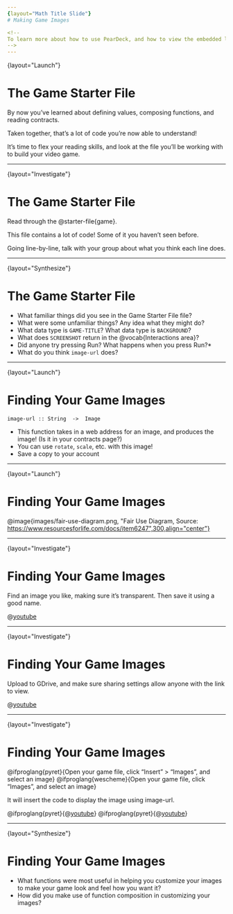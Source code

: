 ```yaml
---
{layout="Math Title Slide"}
# Making Game Images

<!--
To learn more about how to use PearDeck, and how to view the embedded links on these slides without going into present mode visit https://help.peardeck.com/en
-->
---
```

{layout="Launch"}
# The Game Starter File

By now you’ve learned about defining values, composing functions, and reading contracts. 

Taken together, that’s a lot of code you’re now able to understand! 

It’s time to flex your reading skills, and look at the file you’ll be working with to build your video game.


---
{layout="Investigate"}
# The Game Starter File

Read through the @starter-file{game}.

This file contains a lot of code! Some of it you haven’t seen before.

Going line-by-line, talk with your group about what you think each line does.


---
{layout="Synthesize"}
# The Game Starter File

- What familiar things did you see in the Game Starter File file?
- What were some unfamiliar things?  Any idea what they might do?
- What data type is `GAME-TITLE`?  What data type is `BACKGROUND`?
- What does `SCREENSHOT` return in the @vocab{Interactions area}?
- Did anyone try pressing Run?  What happens when you press Run?*
- What do you think `image-url` does?


<!--
- *What familiar things did you see in the Game Starter File file?*
- *What were some unfamiliar things?  Any idea what they might do?*
_Answers vary: new functions, comments, images_

- *What data type is `GAME-TITLE`?  What data type is `BACKGROUND`?*
_``GAME-TITLE`` is a String, `BACKGROUND` is an Image_

- *What does `SCREENSHOT` return in the @vocab{Interactions area}?*
_An image of the `BACKGROUND`, `PLAYER`, `TARGET`, and `DANGER` all together_

- *Did anyone try pressing "Run"?  What happens when you press "Run"?*
_Allow students to discuss what they see and what connections they see with the code_

- *What do you think `image-url` does?*
_Answers vary: It consumes a @vocab{String}, which is a URL (an image location on the Internet) and produces the @vocab{Image} inside our program_

-->

---
{layout="Launch"}
# Finding Your Game Images

`image-url :: String  ->  Image`

- This function takes in a web address for an image, and produces the image! (Is it in your contracts page?)
- You can use `rotate`, `scale`, etc. with this image!
- Save a copy to your account


---
{layout="Launch"}
# Finding Your Game Images

@image{images/fair-use-diagram.png, "Fair Use Diagram, Source:
https://www.resourcesforlife.com/docs/item6247",300,align="center"}


---
{layout="Investigate"}
# Finding Your Game Images

Find an image you like, making sure it’s transparent. Then save it using a good name.


@[youtube](VO7fTACB87w)

---
{layout="Investigate"}
# Finding Your Game Images

Upload to GDrive, and make sure sharing settings allow anyone with the link to view.

@[youtube](fXQcnrvxBd0)

---
{layout="Investigate"}
# Finding Your Game Images

@ifproglang{pyret}{Open your game file, click “Insert” > “Images”, and select an image}
@ifproglang{wescheme}{Open your game file, click “Images”, and select an image}

It will insert the code to display the image using image-url.

@ifproglang{pyret}{@[youtube](bWxNXTrGQOE)}
@ifproglang{pyret}{@[youtube](lTl6bjbfCRo)}

---
{layout="Synthesize"}
# Finding Your Game Images


- What functions were most useful in helping you customize your images to make your game look and feel how you want it?
- How did you make use of function composition in customizing your images?
